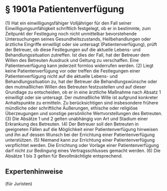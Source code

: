 # § 1901a Patientenverfügung
(1) Hat ein einwilligungsfähiger Volljähriger für den Fall seiner Einwilligungsunfähigkeit schriftlich festgelegt, ob er in bestimmte, zum Zeitpunkt der Festlegung noch nicht unmittelbar bevorstehende Untersuchungen seines Gesundheitszustands, Heilbehandlungen oder ärztliche Eingriffe einwilligt oder sie untersagt (Patientenverfügung), prüft der Betreuer, ob diese Festlegungen auf die aktuelle Lebens- und Behandlungssituation zutreffen. Ist dies der Fall, hat der Betreuer dem Willen des Betreuten Ausdruck und Geltung zu verschaffen. Eine Patientenverfügung kann jederzeit formlos widerrufen werden.
(2) Liegt keine Patientenverfügung vor oder treffen die Festlegungen einer Patientenverfügung nicht auf die aktuelle Lebens- und Behandlungssituation zu, hat der Betreuer die Behandlungswünsche oder den mutmaßlichen Willen des Betreuten festzustellen und auf dieser Grundlage zu entscheiden, ob er in eine ärztliche Maßnahme nach Absatz 1 einwilligt oder sie untersagt. Der mutmaßliche Wille ist aufgrund konkreter Anhaltspunkte zu ermitteln. Zu berücksichtigen sind insbesondere frühere mündliche oder schriftliche Äußerungen, ethische oder religiöse Überzeugungen und sonstige persönliche Wertvorstellungen des Betreuten.
(3) Die Absätze 1 und 2 gelten unabhängig von Art und Stadium einer Erkrankung des Betreuten.
(4) Der Betreuer soll den Betreuten in geeigneten Fällen auf die Möglichkeit einer Patientenverfügung hinweisen und ihn auf dessen Wunsch bei der Errichtung einer Patientenverfügung unterstützen.
(5) Niemand kann zur Errichtung einer Patientenverfügung verpflichtet werden. Die Errichtung oder Vorlage einer Patientenverfügung darf nicht zur Bedingung eines Vertragsschlusses gemacht werden.
(6) Die Absätze 1 bis 3 gelten für Bevollmächtigte entsprechend.
## Expertenhinweise
(für Juristen)